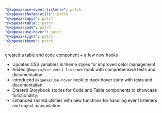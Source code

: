 ```yaml
---
"@kopexa/use-event-listener": patch
"@kopexa/shared-utils": patch
"@kopexa/input": patch
"@kopexa/table": patch
"@kopexa/code": patch
"@kopexa/use-hover": patch
"@kopexa/sight": patch
"@kopexa/theme": patch
---
```


created a table and code component + a few new hooks


- Updated CSS variables in theme styles for improved color management.
- Added `@kopexa/use-event-listener` hook with comprehensive tests and documentation.
- Introduced `@kopexa/use-hover` hook to track hover state with tests and documentation.
- Created Storybook stories for Code and Table components to showcase functionality.
- Enhanced shared utilities with new functions for handling event listeners and object manipulation.